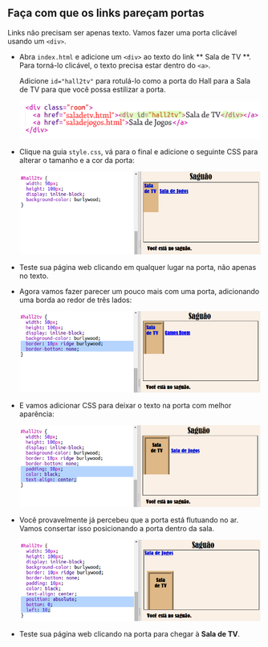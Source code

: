 ## Faça com que os links pareçam portas

Links não precisam ser apenas texto. Vamos fazer uma porta clicável usando um `<div>`.

+ Abra ` index.html ` e adicione um `<div>` ao texto do link ** Sala de TV **. Para torná-lo clicável, o texto precisa estar dentro do `<a>`.
    
    Adicione `id="hall2tv"` para rotulá-lo como a porta do Hall para a Sala de TV para que você possa estilizar a porta.
    
    ![captura de tela](images/rooms-tvroom-div.png)

+ Clique na guia `style.css`, vá para o final e adicione o seguinte CSS para alterar o tamanho e a cor da porta:
    
    ![captura de tela](images/rooms-door-css1.png)

+ Teste sua página web clicando em qualquer lugar na porta, não apenas no texto.

+ Agora vamos fazer parecer um pouco mais com uma porta, adicionando uma borda ao redor de três lados:
    
    ![screenshot](images/rooms-door-css2.png)

+ E vamos adicionar CSS para deixar o texto na porta com melhor aparência:
    
    ![captura](images/rooms-door-css3.png)

+ Você provavelmente já percebeu que a porta está flutuando no ar. Vamos consertar isso posicionando a porta dentro da sala.
    
    ![screenshot](images/rooms-door-position.png)

+ Teste sua página web clicando na porta para chegar à **Sala de TV**.